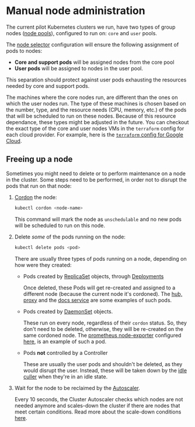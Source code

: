 # Manual node administration

The current pilot Kubernetes clusters we run, have two types of group nodes ([node pools](https://cloud.google.com/kubernetes-engine/docs/concepts/node-pools)), configured to run on: `core` and `user` pools.

The [node selector](https://kubernetes.io/docs/concepts/scheduling-eviction/assign-pod-node/#nodeselector) configuration will ensure the following assignment of pods to nodes:

- **Core and support pods** will be assigned nodes from the core pool
- **User pods** will be assigned to nodes in the user pool.

This separation should protect against user pods exhausting the resources needed by core and support pods.

The machines where the core nodes run, are different than the ones on which the user nodes run.
The type of these machines is chosen based on the number, type, and the resource needs (CPU, memory, etc.) of the pods that will be scheduled to run on these nodes.
Because of this resource dependance, these types might be adjusted in the future.
You can checkout the exact type of the core and user nodes VMs in the `terraform` config for each cloud provider.
For example, here is the [`terraform` config for Google Cloud](https://github.com/2i2c-org/infrastructure/tree/HEAD/terraform/gcp/variables.tf).

## Freeing up a node

Sometimes you might need to delete or to perform maintenance on a node in the cluster. Some steps need to be performed, in order not to disrupt the pods that run on that node:

1. [Cordon](https://kubernetes.io/docs/reference/generated/kubectl/kubectl-commands#cordon) the node:
    ```bash
    kubectl cordon <node-name>
    ```
    This command will mark the node as `unschedulable` and no new pods will be scheduled to run on this node.

2. Delete *some* of the pods running on the node:
    ```bash
    kubectl delete pods <pod>
    ```

    There are usually three types of pods running on a node, depending on how were they created:
    * Pods created by [ReplicaSet](https://kubernetes.io/docs/concepts/workloads/controllers/replicaset/) objects, through [Deployments](https://kubernetes.io/docs/concepts/workloads/controllers/deployment/)

        Once deleted, these Pods will get re-created and assigned to a different node (because the current node it's cordoned).
        The [hub, proxy](https://github.com/2i2c-org/infrastructure/tree/HEAD/helm-charts/basehub/Chart.yaml) and the [docs service](https://github.com/2i2c-org/infrastructure/tree/HEAD/helm-charts/basehub/templates/docs-service-deployment.yaml) are some examples of such pods.
    * Pods created by [DaemonSet](https://kubernetes.io/docs/concepts/workloads/controllers/daemonset/) objects.

        These run on every node, regardless of their `cordon` status. So, they don't need to be deleted, otherwise, they will be re-created on the same cordoned node.
        The [prometheus node-exporter](https://github.com/prometheus-community/helm-charts/blob/main/charts/prometheus-node-exporter/templates/daemonset.yaml) configured [here](https://github.com/2i2c-org/infrastructure/tree/HEAD/helm-charts/support/values.yaml#L12), is an example of such a pod.
    * Pods **not** controlled by a Controller

        These are usually the user pods and shouldn't be deleted, as they would disrupt the user. Instead, these will be taken down by the [idle culler](https://github.com/jupyterhub/jupyterhub-idle-culler) when they're in an idle state.

3. Wait for the node to be reclaimed by the [Autoscaler](https://github.com/kubernetes/autoscaler/blob/master/cluster-autoscaler).

   Every 10 seconds, the Cluster Autoscaler checks which nodes are not needed anymore and scales-down the cluster if there are nodes that meet certain conditions. Read more about the scale-down conditions [here](https://github.com/kubernetes/autoscaler/blob/master/cluster-autoscaler/FAQ.md#how-does-scale-down-work).
